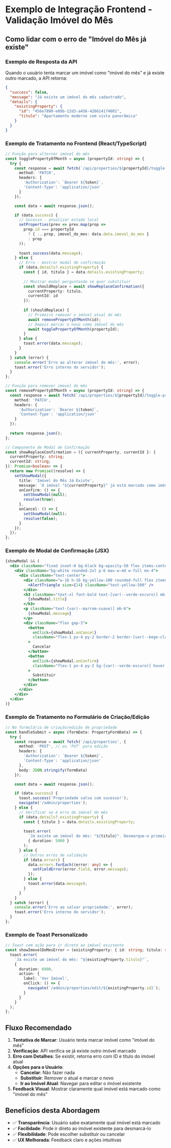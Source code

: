 # Exemplo de Integração Frontend - Validação Imóvel do Mês

## Como lidar com o erro de "Imóvel do Mês já existe"

### Exemplo de Resposta da API

Quando o usuário tenta marcar um imóvel como "imóvel do mês" e já existe outro marcado, a API retorna:

```json
{
  "success": false,
  "message": "Já existe um imóvel do mês cadastrado",
  "details": {
    "existingProperty": {
      "id": "456e7890-e89b-12d3-a456-426614174001",
      "titulo": "Apartamento moderno com vista panorâmica"
    }
  }
}
```

### Exemplo de Tratamento no Frontend (React/TypeScript)

```typescript
// Função para alternar imóvel do mês
const togglePropertyOfMonth = async (propertyId: string) => {
  try {
    const response = await fetch(`/api/properties/${propertyId}/toggle-property-of-month`, {
      method: 'PATCH',
      headers: {
        'Authorization': `Bearer ${token}`,
        'Content-Type': 'application/json'
      }
    });

    const data = await response.json();

    if (data.success) {
      // Sucesso - atualizar estado local
      setProperties(prev => prev.map(prop => 
        prop.id === propertyId 
          ? { ...prop, imovel_do_mes: data.data.imovel_do_mes }
          : prop
      ));
      
      toast.success(data.message);
    } else {
      // Erro - mostrar modal de confirmação
      if (data.details?.existingProperty) {
        const { id, titulo } = data.details.existingProperty;
        
        // Mostrar modal perguntando se quer substituir
        const shouldReplace = await showReplaceConfirmation({
          currentProperty: titulo,
          currentId: id
        });
        
        if (shouldReplace) {
          // Primeiro remover o imóvel atual do mês
          await removePropertyOfMonth(id);
          // Depois marcar o novo como imóvel do mês
          await togglePropertyOfMonth(propertyId);
        }
      } else {
        toast.error(data.message);
      }
    }
  } catch (error) {
    console.error('Erro ao alterar imóvel do mês:', error);
    toast.error('Erro interno do servidor');
  }
};

// Função para remover imóvel do mês
const removePropertyOfMonth = async (propertyId: string) => {
  const response = await fetch(`/api/properties/${propertyId}/toggle-property-of-month`, {
    method: 'PATCH',
    headers: {
      'Authorization': `Bearer ${token}`,
      'Content-Type': 'application/json'
    }
  });
  
  return response.json();
};

// Componente de Modal de Confirmação
const showReplaceConfirmation = ({ currentProperty, currentId }: {
  currentProperty: string;
  currentId: string;
}): Promise<boolean> => {
  return new Promise((resolve) => {
    setShowModal({
      title: 'Imóvel do Mês Já Existe',
      message: `O imóvel "${currentProperty}" já está marcado como imóvel do mês. Deseja substituí-lo?`,
      onConfirm: () => {
        setShowModal(null);
        resolve(true);
      },
      onCancel: () => {
        setShowModal(null);
        resolve(false);
      }
    });
  });
};
```

### Exemplo de Modal de Confirmação (JSX)

```jsx
{showModal && (
  <div className="fixed inset-0 bg-black bg-opacity-50 flex items-center justify-center z-50">
    <div className="bg-white rounded-2xl p-6 max-w-md w-full mx-4">
      <div className="text-center">
        <div className="w-16 h-16 bg-yellow-100 rounded-full flex items-center justify-center mx-auto mb-4">
          <AlertTriangle size={24} className="text-yellow-500" />
        </div>
        <h3 className="text-xl font-bold text-[var(--verde-escuro)] mb-2">
          {showModal.title}
        </h3>
        <p className="text-[var(--marrom-suave)] mb-6">
          {showModal.message}
        </p>
        <div className="flex gap-3">
          <button
            onClick={showModal.onCancel}
            className="flex-1 px-4 py-2 border-2 border-[var(--bege-claro)] text-[var(--verde-escuro)] font-semibold rounded-xl hover:bg-[var(--bege-claro)] transition-colors duration-200"
          >
            Cancelar
          </button>
          <button
            onClick={showModal.onConfirm}
            className="flex-1 px-4 py-2 bg-[var(--verde-escuro)] hover:bg-[var(--marrom-suave)] text-white font-semibold rounded-xl transition-colors duration-200"
          >
            Substituir
          </button>
        </div>
      </div>
    </div>
  </div>
)}
```

### Exemplo de Tratamento no Formulário de Criação/Edição

```typescript
// No formulário de criação/edição de propriedade
const handleSubmit = async (formData: PropertyFormData) => {
  try {
    const response = await fetch('/api/properties', {
      method: 'POST', // ou 'PUT' para edição
      headers: {
        'Authorization': `Bearer ${token}`,
        'Content-Type': 'application/json'
      },
      body: JSON.stringify(formData)
    });

    const data = await response.json();

    if (data.success) {
      toast.success('Propriedade salva com sucesso!');
      navigate('/admin/properties');
    } else {
      // Verificar se é erro de imóvel do mês
      if (data.details?.existingProperty) {
        const { titulo } = data.details.existingProperty;
        
        toast.error(
          `Já existe um imóvel do mês: "${titulo}". Desmarque-o primeiro ou altere o status deste imóvel.`,
          { duration: 5000 }
        );
      } else {
        // Outros erros de validação
        if (data.errors) {
          data.errors.forEach((error: any) => {
            setFieldError(error.field, error.message);
          });
        } else {
          toast.error(data.message);
        }
      }
    }
  } catch (error) {
    console.error('Erro ao salvar propriedade:', error);
    toast.error('Erro interno do servidor');
  }
};
```

### Exemplo de Toast Personalizado

```typescript
// Toast com ação para ir direto ao imóvel existente
const showImovelDoMesError = (existingProperty: { id: string; titulo: string }) => {
  toast.error(
    `Já existe um imóvel do mês: "${existingProperty.titulo}"`,
    {
      duration: 6000,
      action: {
        label: 'Ver Imóvel',
        onClick: () => {
          navigate(`/admin/properties/edit/${existingProperty.id}`);
        }
      }
    }
  );
};
```

## Fluxo Recomendado

1. **Tentativa de Marcar**: Usuário tenta marcar imóvel como "imóvel do mês"
2. **Verificação**: API verifica se já existe outro imóvel marcado
3. **Erro com Detalhes**: Se existir, retorna erro com ID e título do imóvel atual
4. **Opções para o Usuário**:
   - **Cancelar**: Não fazer nada
   - **Substituir**: Remover o atual e marcar o novo
   - **Ir ao Imóvel Atual**: Navegar para editar o imóvel existente
5. **Feedback Visual**: Mostrar claramente qual imóvel está marcado como "imóvel do mês"

## Benefícios desta Abordagem

- ✅ **Transparência**: Usuário sabe exatamente qual imóvel está marcado
- ✅ **Facilidade**: Pode ir direto ao imóvel existente para desmarcá-lo
- ✅ **Flexibilidade**: Pode escolher substituir ou cancelar
- ✅ **UX Melhorada**: Feedback claro e ações intuitivas
